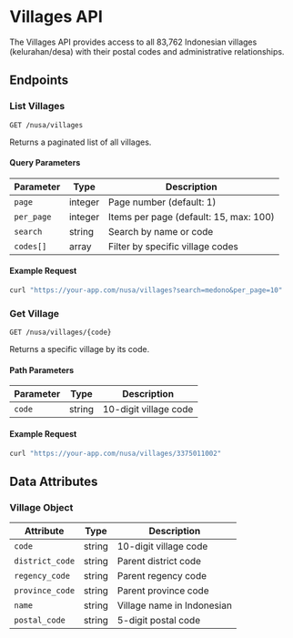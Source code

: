 # Villages API

The Villages API provides access to all 83,762 Indonesian villages (kelurahan/desa) with their postal codes and administrative relationships.

## Endpoints

### List Villages

```http
GET /nusa/villages
```

Returns a paginated list of all villages.

#### Query Parameters

| Parameter | Type | Description |
|-----------|------|-------------|
| `page` | integer | Page number (default: 1) |
| `per_page` | integer | Items per page (default: 15, max: 100) |
| `search` | string | Search by name or code |
| `codes[]` | array | Filter by specific village codes |

#### Example Request

```bash
curl "https://your-app.com/nusa/villages?search=medono&per_page=10"
```

### Get Village

```http
GET /nusa/villages/{code}
```

Returns a specific village by its code.

#### Path Parameters

| Parameter | Type | Description |
|-----------|------|-------------|
| `code` | string | 10-digit village code |

#### Example Request

```bash
curl "https://your-app.com/nusa/villages/3375011002"
```

## Data Attributes

### Village Object

| Attribute | Type | Description |
|-----------|------|-------------|
| `code` | string | 10-digit village code |
| `district_code` | string | Parent district code |
| `regency_code` | string | Parent regency code |
| `province_code` | string | Parent province code |
| `name` | string | Village name in Indonesian |
| `postal_code` | string | 5-digit postal code |
